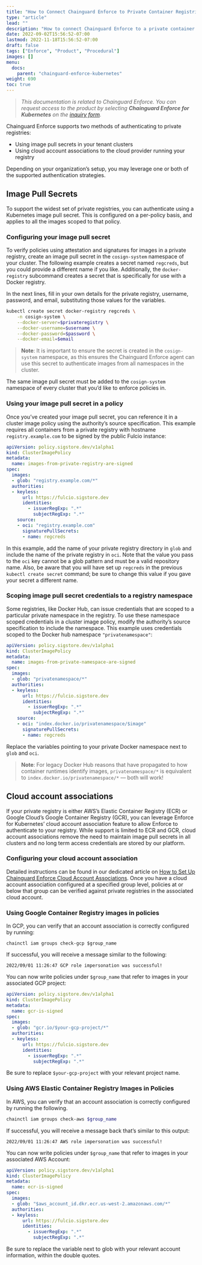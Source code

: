 ```yaml
---
title: "How to Connect Chainguard Enforce to Private Container Registries"
type: "article"
lead: ""
description: "How to connect Chainguard Enforce to a private container registry"
date: 2022-09-02T15:56:52-07:00
lastmod: 2022-11-18T15:56:52-07:00
draft: false
tags: ["Enforce", "Product", "Procedural"]
images: []
menu:
  docs:
    parent: "chainguard-enforce-kubernetes"
weight: 690
toc: true
---
```


> _This documentation is related to Chainguard Enforce. You can request access to the product by selecting **Chainguard Enforce for Kubernetes** on the [inquiry form](https://www.chainguard.dev/get-demo?utm_source=docs)._

Chainguard Enforce supports two methods of authenticating to private registries:

- Using image pull secrets in your tenant clusters
- Using cloud account associations to the cloud provider running your registry

Depending on your organization’s setup, you may leverage one or both of the supported authentication strategies.

## Image Pull Secrets

To support the widest set of private registries, you can authenticate using a Kubernetes image pull secret. This is configured on a per-policy basis, and applies to all the images scoped to that policy. 

### Configuring your image pull secret

To verify policies using attestation and signatures for images in a private registry, create an image pull secret in the `cosign-system` namespace of your cluster. The following example creates a secret named `regcreds`, but you could provide a different name if you like. Additionally, the `docker-registry` subcommand creates a secret that is specifically for use with a Docker registry.

In the next lines, fill in your own details for the private registry, username, password, and email, substituting those values for the variables.


```sh
kubectl create secret docker-registry regcreds \
    -n cosign-system \
    --docker-server=$privateregistry \
    --docker-username=$username \
    --docker-password=$password \
    --docker-email=$email
```

> **Note**: It is important to ensure the secret is created in the `cosign-system` namespace, as this ensures the Chainguard Enforce agent can use this secret to authenticate images from all namespaces in the cluster.

The same image pull secret must be added to the `cosign-system` namespace of every cluster that you’d like to enforce policies in.

### Using your image pull secret in a policy

Once you’ve created your image pull secret, you can reference it in a cluster image policy using the authority’s source specification. This example requires all containers from a private registry with hostname `registry.example.com` to be signed by the public Fulcio instance:

```yaml
apiVersion: policy.sigstore.dev/v1alpha1
kind: ClusterImagePolicy
metadata:
  name: images-from-private-registry-are-signed
spec:
  images:
  - glob: "registry.example.com/*"
  authorities:
  - keyless:
      url: https://fulcio.sigstore.dev
      identities:
        - issuerRegExp: ".*"
          subjectRegExp: ".*"
    source:
    - oci: "registry.example.com"
      signaturePullSecrets:
      - name: regcreds
```

In this example, add the name of your private registry directory in `glob` and include the name of the private registry in `oci`. Note that the value you pass to the `oci` key cannot be a glob pattern and must be a valid repository name. Also, be aware that you will have set up `regcreds` in the previous `kubectl create secret` command; be sure to change this value if you gave your secret a different name.


### Scoping image pull secret credentials to a registry namespace

Some registries, like Docker Hub, can issue credentials that are scoped to a particular private namespace in the registry. To use these namespace scoped credentials in a cluster image policy, modify the authority’s source specification to include the namespace. This example uses credentials scoped to the Docker hub namespace `"privatenamespace"`:

```yaml
apiVersion: policy.sigstore.dev/v1alpha1
kind: ClusterImagePolicy
metadata:
  name: images-from-private-namespace-are-signed
spec:
  images:
  - glob: "privatenamespace/*"
  authorities:
  - keyless:
      url: https://fulcio.sigstore.dev
      identities:
        - issuerRegExp: ".*"
          subjectRegExp: ".*"
    source:
    - oci: "index.docker.io/privatenamespace/$image"
      signaturePullSecrets:
      - name: regcreds
```

Replace the variables pointing to your private Docker namespace next to `glob` and `oci`. 

> **Note**: For legacy Docker Hub reasons that have propagated to how container runtimes identify images, `privatenamespace/*` is equivalent to `index.docker.io/privatenamespace/*` — both will work!

## Cloud account associations

If your private registry is either AWS’s Elastic Container Registry (ECR) or Google Cloud’s Google Container Registry (GCR), you can leverage Enforce for Kubernetes’ cloud account association feature to allow Enforce to authenticate to your registry. While support is limited to ECR and GCR, cloud account associations remove the need to maintain image pull secrets in all clusters and no long term access credentials are stored by our platform.

### Configuring your cloud account association

Detailed instructions can be found in our dedicated article on [How to Set Up Chainguard Enforce Cloud Account Associations](../cloud-account-associations). Once you have a cloud account association configured at a specified group level, policies at or below that group can be verified against private registries in the associated cloud account. 

### Using Google Container Registry images in policies

In GCP, you can verify that an account association is correctly configured by running:

```
chainctl iam groups check-gcp $group_name
```

If successful, you will receive a message similar to the following:

```
2022/09/01 11:26:47 GCP role impersonation was successful!
```

You can now write policies under `$group_name` that refer to images in your associated GCP project:

```yaml
apiVersion: policy.sigstore.dev/v1alpha1
kind: ClusterImagePolicy
metadata:
  name: gcr-is-signed
spec:
  images:
  - glob: "gcr.io/$your-gcp-project/*"
  authorities:
  - keyless:
      url: https://fulcio.sigstore.dev
      identities:
        - issuerRegExp: ".*"
          subjectRegExp: ".*"
```

Be sure to replace `$your-gcp-project` with your relevant project name. 

### Using AWS Elastic Container Registry Images in Policies

In AWS, you can verify that an account association is correctly configured by running the following.

```sh
chainctl iam groups check-aws $group_name
```

If successful, you will receive a message back that’s similar to this output:

```
2022/09/01 11:26:47 AWS role impersonation was successful!
```

You can now write policies under `$group_name` that refer to images in your associated AWS Account:

```yaml
apiVersion: policy.sigstore.dev/v1alpha1
kind: ClusterImagePolicy
metadata:
  name: ecr-is-signed
spec:
  images:
  - glob: "$aws_account_id.dkr.ecr.us-west-2.amazonaws.com/*"
  authorities:
  - keyless:
      url: https://fulcio.sigstore.dev
      identities:
        - issuerRegExp: ".*"
          subjectRegExp: ".*"
```

Be sure to replace the variable next to glob with your relevant account information, within the double quotes.

